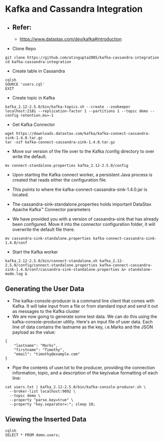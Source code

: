 # Kafka and Cassandra Integration
- Refer:
  -
  - https://www.datastax.com/dev/kafka#introduction

- Clone Repo
```
git clone https://github.com/atingupta2005/kafka-cassandra-integration
cd kafka-cassandra-integration
```

- Create table in Cassandra
```
cqlsh
SOURCE 'users.cql'
EXIT
```
- Create topic in Kafka
```
kafka_2.12-2.5.0/bin/kafka-topics.sh --create --zookeeper localhost:2181 --replication-factor 1 --partitions 1 --topic demo --config retention.ms=-1
```

- Get Kafka Connector
```
wget https://downloads.datastax.com/kafka/kafka-connect-cassandra-sink-1.4.0.tar.gz
tar -xzf kafka-connect-cassandra-sink-1.4.0.tar.gz
```

- Move our version of the file over to the Kafka /config directory to over write the default.
```
mv connect-standalone.properties kafka_2.12-2.5.0/config
```

- Upon starting the Kafka connect worker, a persistent Java process is created that reads either the configuration file.
- This points to where the kafka-connect-cassandra-sink-1.4.0.jar is located.

- The cassandra-sink-standalone.properties holds important DataStax Apache Kafka™ Connector parameters

- We have provided you with a version of cassandra-sink that has already been configured. Move it into the connector configuration folder, it will overwrite the default file there.
```
mv cassandra-sink-standalone.properties kafka-connect-cassandra-sink-1.4.0/conf
```

- Start the Kafka worker
```
kafka_2.12-2.5.0/bin/connect-standalone.sh kafka_2.12-2.5.0/config/connect-standalone.properties kafka-connect-cassandra-sink-1.4.0/conf/cassandra-sink-standalone.properties &> standalone-mode.log &
```

## Generating the User Data
- The kafka-console-producer is a command line client that comes with Kafka. It will take input from a file or from standard input and send it out as messages to the Kafka cluster
- We are now going to generate some test data. We can do this using the kafka-console-producer utility. Here's an input file of user data. Each line of data contains the lastname as the key, i.e.Marks and the JSON payload as the value:
```
{
    "lastname": "Marks",
    "firstname": "Timothy",
    "email": "timothy@example.com"
}
```

- Pipe the contents of user.txt to the producer, providing the connection information, topic, and a description of the key/value formatting of each line:
```
cat users.txt | kafka_2.12-2.5.0/bin/kafka-console-producer.sh \
  --broker-list localhost:9092 \
  --topic demo \
  --property "parse.key=true" \
  --property "key.separator=:"; sleep 10;
```

## Viewing the Inserted Data
```
cqlsh
SELECT * FROM demo.users;
```
